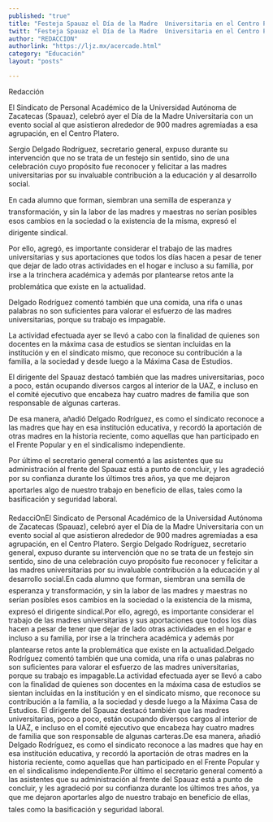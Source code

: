 ```yaml
---
published: "true"
title: "Festeja Spauaz el Día de la Madre  Universitaria en el Centro Platero"
twitt: "Festeja Spauaz el Día de la Madre  Universitaria en el Centro Platero"
author: "REDACCION"
authorlink: "https://ljz.mx/acercade.html"
category: "Educación"
layout: "posts"

---
```



  
  
  
  
  



  Redacción



  El Sindicato de Personal Académico de la Universidad Autónoma de Zacatecas (Spauaz), celebró ayer el Día de la Madre Universitaria con un evento social al que asistieron alrededor de 900 madres agremiadas a esa agrupación, en el Centro Platero.



  Sergio Delgado Rodríguez, secretario general, expuso durante su intervención que no se trata de un festejo sin sentido, sino de una celebración cuyo propósito fue reconocer y felicitar a las madres universitarias por su invaluable contribución a la educación y al desarrollo social.



  En cada alumno que forman, siembran una semilla de esperanza y transformación, y sin la labor de las madres y maestras no serían posibles esos cambios en la sociedad o la existencia de la misma, expresó el dirigente sindical.



  Por ello, agregó, es importante considerar el trabajo de las madres universitarias y sus aportaciones que todos los días hacen a pesar de tener que dejar de lado otras actividades en el hogar e incluso a su familia, por irse a la trinchera académica y además por plantearse retos ante la problemática que existe en la actualidad.



  Delgado Rodríguez comentó también que una comida, una rifa o unas palabras no son suficientes para valorar el esfuerzo de las madres universitarias, porque su trabajo es impagable.



  La actividad efectuada ayer se llevó a cabo con la finalidad de quienes son docentes en la máxima casa de estudios se sientan incluidas en la institución y en el sindicato mismo, que reconoce su contribución a la familia, a la sociedad y desde luego a la Máxima Casa de Estudios.



  El dirigente del Spauaz destacó también que las madres universitarias, poco a poco, están ocupando diversos cargos al interior de la UAZ, e incluso en el comité ejecutivo que encabeza hay cuatro madres de familia que son responsable de algunas carteras.



  De esa manera, añadió Delgado Rodríguez, es como el sindicato reconoce a las madres que hay en esa institución educativa, y recordó la aportación de otras madres en la historia reciente, como aquellas que han participado en el Frente Popular y en el sindicalismo independiente.



  Por último el secretario general comentó a las asistentes que su administración al frente del Spauaz está a punto de concluir, y les agradeció por su confianza durante los últimos tres años, ya que me dejaron aportarles algo de nuestro trabajo en beneficio de ellas, tales como la basificación y seguridad laboral.



  RedacciOnEl Sindicato de Personal Académico de la Universidad Autónoma de Zacatecas (Spauaz), celebró ayer el Día de la Madre Universitaria con un evento social al que asistieron alrededor de 900 madres agremiadas a esa agrupación, en el Centro Platero. Sergio Delgado Rodríguez, secretario general, expuso durante su intervención que no se trata de un festejo sin sentido, sino de una celebración cuyo propósito fue reconocer y felicitar a las madres universitarias por su invaluable contribución a la educación y al desarrollo social.En cada alumno que forman, siembran una semilla de esperanza y transformación, y sin la labor de las madres y maestras no serían posibles esos cambios en la sociedad o la existencia de la misma, expresó el dirigente sindical.Por ello, agregó, es importante considerar el trabajo de las madres universitarias y sus aportaciones que todos los días hacen a pesar de tener que dejar de lado otras actividades en el hogar e incluso a su familia, por irse a la trinchera académica y además por plantearse retos ante la problemática que existe en la actualidad.Delgado Rodríguez comentó también que una comida, una rifa o unas palabras no son suficientes para valorar el esfuerzo de las madres universitarias, porque su trabajo es impagable.La actividad efectuada ayer se llevó a cabo con la finalidad de quienes son docentes en la máxima casa de estudios se sientan incluidas en la institución y en el sindicato mismo, que reconoce su contribución a la familia, a la sociedad y desde luego a la Máxima Casa de Estudios. El dirigente del Spauaz destacó también que las madres universitarias, poco a poco, están ocupando diversos cargos al interior de la UAZ, e incluso en el comité ejecutivo que encabeza hay cuatro madres de familia que son responsable de algunas carteras.De esa manera, añadió Delgado Rodríguez, es como el sindicato reconoce a las madres que hay en esa institución educativa, y recordó la aportación de otras madres en la historia reciente, como aquellas que han participado en el Frente Popular y en el sindicalismo independiente.Por último el secretario general comentó a las asistentes que su administración al frente del Spauaz está a punto de concluir, y les agradeció por su confianza durante los últimos tres años, ya que me dejaron aportarles algo de nuestro trabajo en beneficio de ellas, tales como la basificación y seguridad laboral.


